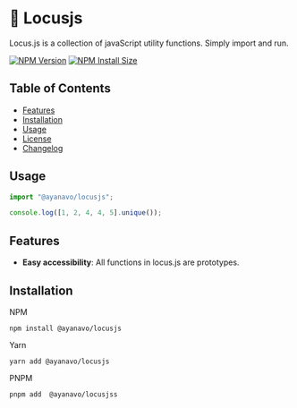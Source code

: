 # 🚀 Locusjs

Locus.js is a collection of javaScript utility functions. Simply import and run.

[![NPM Version][npm-version-image]][npm-url]
[![NPM Install Size][npm-install-size-image]][npm-install-size-url]

<!-- [![NPM Downloads][npm-downloads-image]][npm-downloads-url] -->

## Table of Contents

-   [Features](#features)
-   [Installation](#installation)
-   [Usage](#usage)
-   [License](#license)
-   [Changelog](#changelog)

## Usage

```js
import "@ayanavo/locusjs";

console.log([1, 2, 4, 4, 5].unique());
```

## Features

-   **Easy accessibility**: All functions in locus.js are prototypes.

## Installation

NPM

```console
npm install @ayanavo/locusjs
```

Yarn

```console
yarn add @ayanavo/locusjs
```

PNPM

```console
pnpm add  @ayanavo/locusjss
```

[npm-version-image]: https://badgen.net/npm/v/@ayanavo/locusjs
[npm-install-size-image]: https://badgen.net/packagephobia/install/@ayanavo/locusjs
[npm-downloads-image]: https://badgen.net/npm/dm/@ayanavo/locusjs
[npm-url]: https://npmjs.org/package/@ayanavo/locusjs
[npm-install-size-url]: https://packagephobia.com/result?p=@ayanavo/locusjs
[npm-downloads-url]: https://npmcharts.com/compare/@ayanavo/locusjs?minimal=true
